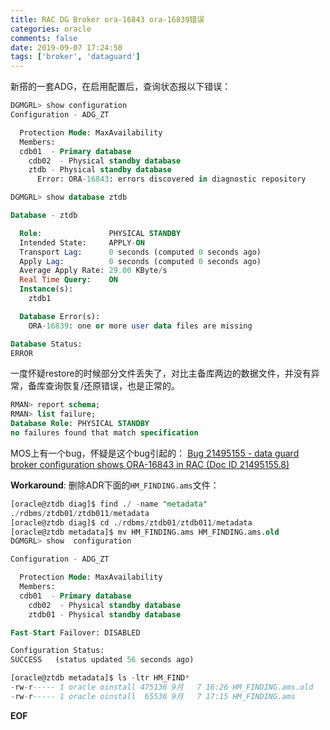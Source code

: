 ```yaml
---
title: RAC DG Broker ora-16843 ora-16839错误
categories: oracle
comments: false
date: 2019-09-07 17:24:50
tags: ['broker', 'dataguard']
---
```

新搭的一套ADG，在启用配置后，查询状态报以下错误：
```sql
DGMGRL> show configuration
Configuration - ADG_ZT

  Protection Mode: MaxAvailability
  Members:
  cdb01  - Primary database
    cdb02  - Physical standby database
    ztdb - Physical standby database
      Error: ORA-16843: errors discovered in diagnostic repository

DGMGRL> show database ztdb

Database - ztdb

  Role:               PHYSICAL STANDBY
  Intended State:     APPLY-ON
  Transport Lag:      0 seconds (computed 0 seconds ago)
  Apply Lag:          0 seconds (computed 0 seconds ago)
  Average Apply Rate: 29.00 KByte/s
  Real Time Query:    ON
  Instance(s):
    ztdb1

  Database Error(s):
    ORA-16839: one or more user data files are missing

Database Status:
ERROR
```

一度怀疑restore的时候部分文件丢失了，对比主备库两边的数据文件，并没有异常，备库查询恢复/还原错误，也是正常的。
```sql
RMAN> report schema;
RMAN> list failure;
Database Role: PHYSICAL STANDBY
no failures found that match specification
```

MOS上有一个bug，怀疑是这个bug引起的：
[Bug 21495155 - data guard broker configuration shows ORA-16843 in RAC (Doc ID 21495155.8)](https://support.oracle.com/epmos/faces/DocumentDisplay?_afrLoop=16551594274140&id=21495155.8&displayIndex=1&_afrWindowMode=0&_adf.ctrl-state=i1oiz6ciq_81)

__Workaround__:
删除ADR下面的`HM_FINDING.ams`文件：
```sql
[oracle@ztdb diag]$ find ./ -name "metadata"
./rdbms/ztdb01/ztdb011/metadata
[oracle@ztdb diag]$ cd ./rdbms/ztdb01/ztdb011/metadata
[oracle@ztdb metadata]$ mv HM_FINDING.ams HM_FINDING.ams.old
DGMGRL> show  configuration

Configuration - ADG_ZT

  Protection Mode: MaxAvailability
  Members:
  cdb01  - Primary database
    cdb02  - Physical standby database
    ztdb01 - Physical standby database

Fast-Start Failover: DISABLED

Configuration Status:
SUCCESS   (status updated 56 seconds ago)

[oracle@ztdb metadata]$ ls -ltr HM_FIND*
-rw-r----- 1 oracle oinstall 475136 9月   7 16:26 HM_FINDING.ams.old
-rw-r----- 1 oracle oinstall  65536 9月   7 17:15 HM_FINDING.ams
```

__EOF__
